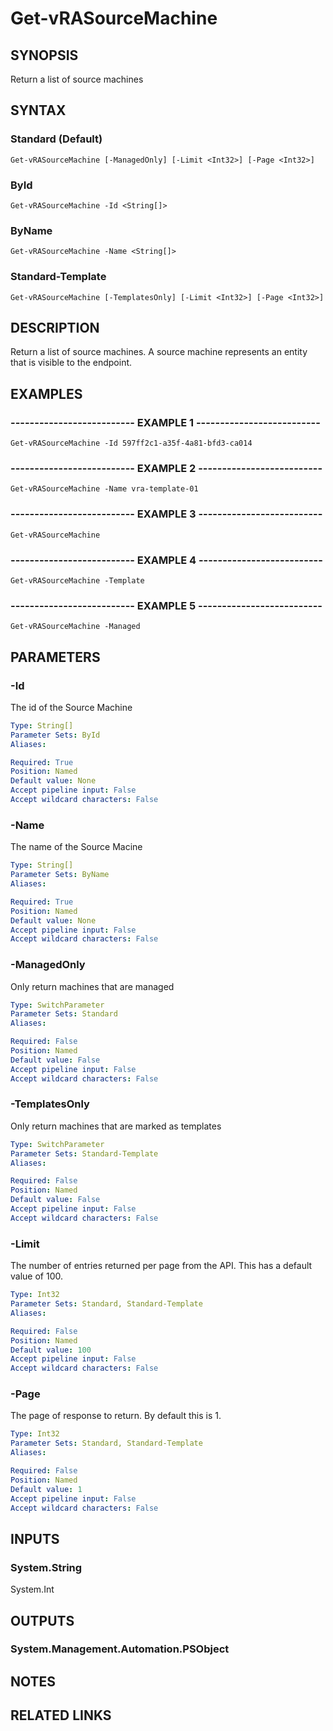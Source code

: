 # Get-vRASourceMachine

## SYNOPSIS
Return a list of source machines

## SYNTAX

### Standard (Default)
```
Get-vRASourceMachine [-ManagedOnly] [-Limit <Int32>] [-Page <Int32>]
```

### ById
```
Get-vRASourceMachine -Id <String[]>
```

### ByName
```
Get-vRASourceMachine -Name <String[]>
```

### Standard-Template
```
Get-vRASourceMachine [-TemplatesOnly] [-Limit <Int32>] [-Page <Int32>]
```

## DESCRIPTION
Return a list of source machines.
A source machine represents an entity that is visible to the endpoint.

## EXAMPLES

### -------------------------- EXAMPLE 1 --------------------------
```
Get-vRASourceMachine -Id 597ff2c1-a35f-4a81-bfd3-ca014
```

### -------------------------- EXAMPLE 2 --------------------------
```
Get-vRASourceMachine -Name vra-template-01
```

### -------------------------- EXAMPLE 3 --------------------------
```
Get-vRASourceMachine
```

### -------------------------- EXAMPLE 4 --------------------------
```
Get-vRASourceMachine -Template
```

### -------------------------- EXAMPLE 5 --------------------------
```
Get-vRASourceMachine -Managed
```

## PARAMETERS

### -Id
The id of the Source Machine

```yaml
Type: String[]
Parameter Sets: ById
Aliases: 

Required: True
Position: Named
Default value: None
Accept pipeline input: False
Accept wildcard characters: False
```

### -Name
The name of the Source Macine

```yaml
Type: String[]
Parameter Sets: ByName
Aliases: 

Required: True
Position: Named
Default value: None
Accept pipeline input: False
Accept wildcard characters: False
```

### -ManagedOnly
Only return machines that are managed

```yaml
Type: SwitchParameter
Parameter Sets: Standard
Aliases: 

Required: False
Position: Named
Default value: False
Accept pipeline input: False
Accept wildcard characters: False
```

### -TemplatesOnly
Only return machines that are marked as templates

```yaml
Type: SwitchParameter
Parameter Sets: Standard-Template
Aliases: 

Required: False
Position: Named
Default value: False
Accept pipeline input: False
Accept wildcard characters: False
```

### -Limit
The number of entries returned per page from the API.
This has a default value of 100.

```yaml
Type: Int32
Parameter Sets: Standard, Standard-Template
Aliases: 

Required: False
Position: Named
Default value: 100
Accept pipeline input: False
Accept wildcard characters: False
```

### -Page
The page of response to return.
By default this is 1.

```yaml
Type: Int32
Parameter Sets: Standard, Standard-Template
Aliases: 

Required: False
Position: Named
Default value: 1
Accept pipeline input: False
Accept wildcard characters: False
```

## INPUTS

### System.String
System.Int

## OUTPUTS

### System.Management.Automation.PSObject

## NOTES

## RELATED LINKS

